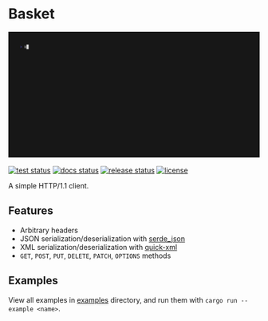 # Basket

[![cli animation](docs/cli.gif)](docs/cli.tape)

[![test status](https://github.com/matteopolak/basket/actions/workflows/ci.yml/badge.svg)](.github/workflows/ci.yml)
[![docs status](https://github.com/matteopolak/basket/actions/workflows/docs.yml/badge.svg)](.github/workflows/docs.yml)
[![release status](https://github.com/matteopolak/basket/actions/workflows/release.yml/badge.svg)](.github/workflows/release.yml)
[![license](https://img.shields.io/github/license/matteopolak/basket.svg)](LICENSE)

A simple HTTP/1.1 client.

## Features

- Arbitrary headers
- JSON serialization/deserialization with [serde_json](https://github.com/serde-rs/json)
- XML serialization/deserialization with [quick-xml](https://github.com/tafia/quick-xml)
- `GET`, `POST`, `PUT`, `DELETE`, `PATCH`, `OPTIONS` methods

## Examples

View all examples in [examples](examples) directory, and run them with `cargo run --example <name>`.
